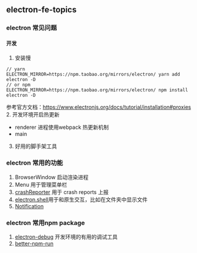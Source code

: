 ## electron-fe-topics

### electron 常见问题
#### 开发
1. 安装慢
```
// yarn
ELECTRON_MIRROR=https://npm.taobao.org/mirrors/electron/ yarn add electron -D
// or npm
ELECTRON_MIRROR=https://npm.taobao.org/mirrors/electron/ npm install electron -D
```
参考官方文档：https://www.electronjs.org/docs/tutorial/installation#proxies
2. 开发环境开启热更新
  - renderer 进程使用webpack 热更新机制
  - main
3. 好用的脚手架工具


### electron 常用的功能
1. BrowserWindow 启动渲染进程
2. Menu 用于管理菜单栏
3. [crashReporter](http://electronjs.org/docs/api/crash-reporter) 用于 crash reports 上报
4. [electron.shell](https://www.electronjs.org/docs/api/shell#shell)用于和原生交互，比如在文件夹中显示文件
5. [Notification](https://www.electronjs.org/docs/api/notification#notification)

### electron 常用npm package
1. [electron-debug](https://github.com/sindresorhus/electron-debug) 开发环境的有用的调试工具
2. [better-npm-run](https://www.npmjs.com/package/better-npm-run)


